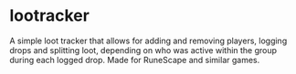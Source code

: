 # lootracker

A simple loot tracker that allows for adding and removing players, logging drops and splitting loot, depending on who was active within the group during each logged drop. Made for RuneScape and similar games.
